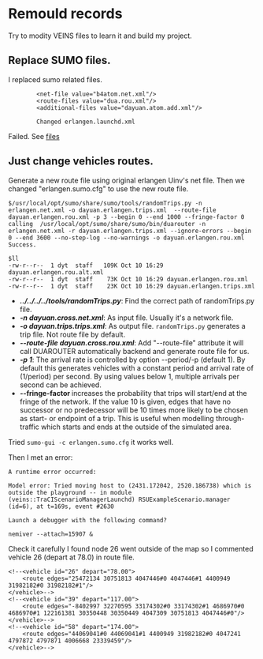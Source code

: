 # Remould records

Try to modity VEINS files to learn it and build my project.

## Replace SUMO files. 

I replaced sumo related files. 
```
        <net-file value="b4atom.net.xml"/>
        <route-files value="dua.rou.xml"/>
        <additional-files value="dayuan.atom.add.xml"/>

        Changed erlangen.launchd.xml
```

Failed. See [files](./examples/veins_sumofail/)

## Just change vehicles routes.

Generate a new route file using original erlangen Uinv's net file. Then we changed "erlangen.sumo.cfg" to use the new route file.
```linux
$/usr/local/opt/sumo/share/sumo/tools/randomTrips.py -n erlangen.net.xml -o dayuan.erlangen.trips.xml  --route-file dayuan.erlangen.rou.xml -p 3 --begin 0 --end 1000 --fringe-factor 0
calling  /usr/local/opt/sumo/share/sumo/bin/duarouter -n erlangen.net.xml -r dayuan.erlangen.trips.xml --ignore-errors --begin 0 --end 3600 --no-step-log --no-warnings -o dayuan.erlangen.rou.xml
Success.

$ll
-rw-r--r--  1 dyt  staff   109K Oct 10 16:29 dayuan.erlangen.rou.alt.xml
-rw-r--r--  1 dyt  staff    73K Oct 10 16:29 dayuan.erlangen.rou.xml
-rw-r--r--  1 dyt  staff    23K Oct 10 16:29 dayuan.erlangen.trips.xml
```

- ***../../../../tools/randomTrips.py***: Find the correct path of randomTrips.py file.
- ***-n dayuan.cross.net.xml***: As input file. Usually it's a network file.
- ***-o dayuan.trips.trips.xml***: As output file. `randomTrips.py` generates a trip file. Not route file by default.
- ***--route-file dayuan.cross.rou.xml***: Add "--route-file" attribute it will call DUAROUTER automatically backend and generate route file for us. 
- ***-p 1***: The arrival rate is controlled by option --period/-p <FLOAT> (default 1). By default this generates vehicles with a constant period and arrival rate of (1/period) per second. By using values below 1, multiple arrivals per second can be achieved.
- **--fringe-factor <FLOAT>** increases the probability that trips will start/end at the fringe of the network. If the value 10 is given, edges that have no successor or no predecessor will be 10 times more likely to be chosen as start- or endpoint of a trip. This is useful when modelling through-traffic which starts and ends at the outside of the simulated area.

Tried `sumo-gui -c erlangen.sumo.cfg` it works well.

Then I met an error:
```
A runtime error occurred:

Model error: Tried moving host to (2431.172042, 2520.186738) which is outside the playground -- in module (veins::TraCIScenarioManagerLaunchd) RSUExampleScenario.manager (id=6), at t=169s, event #2630

Launch a debugger with the following command?

nemiver --attach=15907 &
```
Check it carefully I found node 26 went outside of the map so I commented vehicle 26 (depart at 78.0) in route file.

<!--<vehicle id="24" depart="72.00">
        <route edges="-8403007 -29900564#1 -8402998#2 -8402998#1 -8402997 32270595 33174302#0 33174302#1 4686970#0 4686970#1 122161381 30350448 8364476 30350450#0 30350450#1 30350450#2 4006702#0 31255203#0 31255203#1 -31255203#1"/>
    </vehicle>-->
    <!--<vehicle id="26" depart="78.00">
        <route edges="25472134 30751813 4047446#0 4047446#1 4400949 31982182#0 31982182#1"/>
    </vehicle>-->
    <!--<vehicle id="39" depart="117.00">
        <route edges="-8402997 32270595 33174302#0 33174302#1 4686970#0 4686970#1 122161381 30350448 30350449 4047309 30751813 4047446#0"/>
    </vehicle>-->
    <!--<vehicle id="58" depart="174.00">
        <route edges="44069041#0 44069041#1 4400949 31982182#0 4047241 4797872 4797871 4006668 23339459"/>
    </vehicle>-->